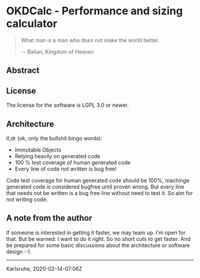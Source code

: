 # OKDCalc - Performance and sizing calculator

> What man is a man who does not make the world better.
>
> -- Balian, Kingdom of Heaven

## Abstract

## License
The license for the software is LGPL 3.0 or newer. 


## Architecture

tl;dr (ok, only the bullshit bingo words):
- Immutable Objects
- Relying heavily on generated code
- 100 % test coverage of human generated code
- Every line of code not written is bug free!

Code test coverage for human generated code should be 100%, machinge generated 
code is considered bugfree until proven  wrong. But every line that needs not be
written is a bug free line without need to test it. So aim for not writing code.


## A note from the author
If someone is interested in getting it faster, we may team up. I'm open for 
that. But be warned: I want to do it _right_. So no short cuts to get faster. 
And be prepared for some basic discussions about the architecture or software 
design :-).

---
Karlsruhe, 2020-02-14-07:06Z
